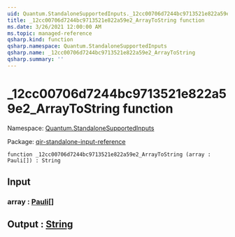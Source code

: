 ```yaml
---
uid: Quantum.StandaloneSupportedInputs._12cc00706d7244bc9713521e822a59e2_ArrayToString
title: _12cc00706d7244bc9713521e822a59e2_ArrayToString function
ms.date: 3/26/2021 12:00:00 AM
ms.topic: managed-reference
qsharp.kind: function
qsharp.namespace: Quantum.StandaloneSupportedInputs
qsharp.name: _12cc00706d7244bc9713521e822a59e2_ArrayToString
qsharp.summary: ''
---
```


# _12cc00706d7244bc9713521e822a59e2_ArrayToString function

Namespace: [Quantum.StandaloneSupportedInputs](xref:Quantum.StandaloneSupportedInputs)

Package: [qir-standalone-input-reference](https://nuget.org/packages/qir-standalone-input-reference)




```qsharp
function _12cc00706d7244bc9713521e822a59e2_ArrayToString (array : Pauli[]) : String
```


## Input

### array : [Pauli](xref:microsoft.quantum.lang-ref.pauli)[]





## Output : [String](xref:microsoft.quantum.lang-ref.string)

